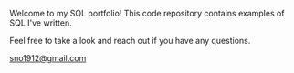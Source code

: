 Welcome to my SQL portfolio! This code repository contains examples of SQL I've written. 

Feel free to take a look and reach out if you have any questions.

sno1912@gmail.com


